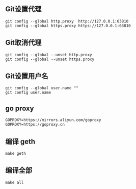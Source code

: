 ## Git设置代理
```
git config --global http.proxy  http://127.0.0.1:63810
git config --global https.proxy https://127.0.0.1:63810
```

## Git取消代理
```
git config --global --unset http.proxy
git config --global --unset https.proxy
```

## Git设置用户名
```
git config --global user.name ""
git config user.name
```

## go proxy
```
GOPROXY=https://mirrors.aliyun.com/goproxy
GOPROXY=https://goproxy.cn
```

## 编译 geth
```
make geth
```

## 编译全部
```
make all
```
